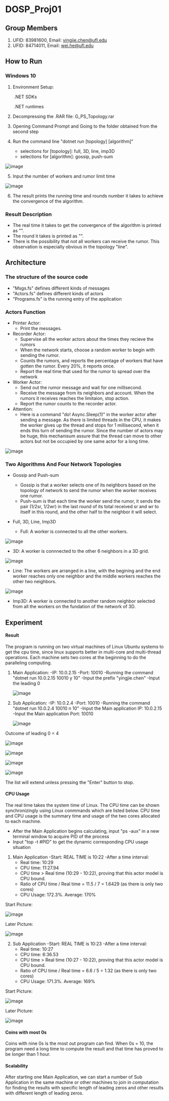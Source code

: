 # DOSP_Proj01

## Group Members

1. UFID: 83981600, Email: yingjie.chen@ufl.edu
2. UFID: 84714011, Email: wei.he@ufl.edu

## How to Run

### Windows 10

1. Environment Setup: 

   ​	.NET SDKs

   ​	.NET runtimes

2. Decompressing the .RAR file: G_PS_Topology.rar 

3. Opening Command Prompt and Going to the folder obtained from the second step

4. Run the command line "dotnet run [topology] [algorithm]"
   - selections for [topology]: full, 3D, line, imp3D
   - selections for [algorithm]: gossip, push-sum

![image](https://user-images.githubusercontent.com/28448629/136636560-4d0c46a8-5745-49db-aa68-d3e9eaf75a25.png)

5. Input the number of workers and rumor limit time

![image](https://user-images.githubusercontent.com/28448629/136636718-408eb9ba-714b-4ce3-8c69-57cc84fa0bd2.png)

6. The result prints the running time and rounds number it takes to achieve the convergence of the algorithm.


### Result Description

- The real time it takes to get the convergence of the algorithm is printed as "".
- The round it takes is printed as "".
- There is the possibility that not all workers can receive the rumor. This observation is especially obvious in the topology "line". 


## Architecture

### The structure of the source code

- "Msgs.fs" defines different kinds of messages
- "Actors.fs" defines different kinds of actors
- "Programs.fs" is the running entry of the application

### Actors Function

- Printer Actor:
  - Print the messages.
- Recorder Actor: 
  - Supervise all the worker actors about the times they recieve the rumors
  - When the network starts, choose a random worker to begin with sending the rumor.
  - Counts the rumors, and reports the percentage of workers that have gotten the rumor. Every 20%, it reports once.
  - Report the real time that used for the rumor to spread over the network
- Worker Actor:
  - Send out the rumor message and wait for one millisecond.
  - Receive the message from its neighbors and account. When the rumors it receives reaches the limitaion, stop action.
  - Report the rumor counts to the recorder actor. 
- Attention:
  - Here is a command "do! Async.Sleep(1)" in the worker actor after sending a message. As there is limited threads in the CPU, it makes the worker gives up the thread and stops for 1 millisecond, when it ends this turn of sending the rumor. Since the number of actors may be huge, this mechanisum assure that the thread can move to other actors but not be occupied by one same actor for a long time.

![image](https://user-images.githubusercontent.com/28448629/136637454-8b9b6d5f-e7de-41cd-ae5a-693d1a6d8d55.png)


### Two Algorithms And Four Network Topologies

- Gossip and Push-sum
   - Gossip is that a worker selects one of its neighbors based on the topology of network to send the rumor when the worker receives one rumor.
   - Push-sum is that each time the worker send the rumor, it sends the pair (1/2sr, 1/2wr) in the last round of its total received sr and wr to itself in this round, and the other half to the neighbor it will select.

- Full, 3D, Line, Imp3D
   -  Full: A worker is connected to all the other workers.

![image](https://user-images.githubusercontent.com/28448629/136637868-d80e096d-4a36-4c63-8e73-acc2e52791b7.png)


   -  3D: A worker is connnected to the other 6 neighbors in a 3D grid.
   
![image](https://user-images.githubusercontent.com/28448629/136637886-7697284f-cdc9-4ce0-b23a-8dd81fbcd5d6.png)

   
   -  Line: The workers are arranged in a line, with the begining and the end worker reaches only one neighbor and the middle workers reaches the other two neighbors. 
   
![image](https://user-images.githubusercontent.com/28448629/136638073-52923c05-0a33-4b9d-a74b-0248f0efbe64.png)

   
   -  Imp3D: A worker is connected to another random neighbor selected from all the workers on the fundation of the network of 3D.


## Experiment

#### Result

The program is running on two virtual machines of Linux Ubuntu systems to get the cpu time, since linux supports better in multi-core and multi-thread operations. Each machine sets two cores at the beginning to do the paralleling computing.
1. Main Application:
   -IP: 10.0.2.15
   -Port: 10010
   -Running the command "dotnet run 10.0.2.15 10010 y 10"
   -Input the prefix "yingjie.chen"
   -Input the leading 0
   
   ![image](images/009.png)

2. Sub Application:
   -IP: 10.0.2.4
   -Port: 10010
   -Running the command "dotnet run 10.0.2.4 10010 n 10"
   -Input the Main application IP: 10.0.2.15
   -Input the Main application Port: 10010
   
   ![image](images/010.png)

Outcome of leading 0 = 4

   ![image](images/011.png)

   ![image](images/012.png)

   ![image](images/013.png)

   ![image](images/014.png)

The list will extend unless pressing the "Enter" button to stop.

#### CPU Usage

The real time takes the system time of Linux. The CPU time can be shown synchronizingly using Linux conmmands which are listed below. CPU time and CPU usage is the summary time and usage of the two cores allocated to each machine.
- After the Main Application begins calculating, input "ps -aux" in a new terminal window to acquire PID of the process
- Input "top -t #PID" to get the dynamic corresponding CPU usage situation

1. Main Application
-Start: REAL TIME is 10:22
-After a time interval:
   - Real time: 10:29
   - CPU time: 11:27.94
   - CPU time > Real time (10:29 - 10:22), proving that this actor model is CPU bound.
   - Ratio of CPU time / Real time = 11.5 / 7 = 1.6429 (as there is only two cores)
   - CPU Usage: 172.3%. Average: 170%

Start Picture:

   ![image](images/015.png)

Later Picture:

   ![image](images/016.png)

2. Sub Application
-Start: REAL TIME is 10:23
-After a time interval:
   - Real time: 10:27
   - CPU time: 6:36.53
   - CPU time > Real time (10:27 - 10:22), proving that this actor model is CPU bound.
   - Ratio of CPU time / Real time = 6.6 / 5 = 1.32 (as there is only two cores)
   - CPU Usage: 171.3%. Average: 169%

Start Picture:

   ![image](images/017.png)

Later Picture:

   ![image](images/018.png)

#### Coins with most 0s

Coins with nine 0s is the most out program can find. When 0s = 10, the program need a long time to compute the result and that time has proved to be longer than 1 hour.


#### Scalability

After starting one Main Application, we can start a number of Sub Application in the same machine or other machines to join in computation for finding the results with specific length of leading zeros and other results with different length of leading zeros.





